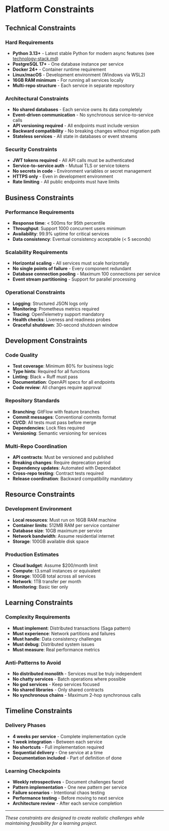 # Platform Constraints

## Technical Constraints

### Hard Requirements
- **Python 3.13+** - Latest stable Python for modern async features (see [technology-stack.md](architecture/technology-stack.md))
- **PostgreSQL 17+** - One database instance per service
- **Docker 24+** - Container runtime requirement
- **Linux/macOS** - Development environment (Windows via WSL2)
- **16GB RAM minimum** - For running all services locally
- **Multi-repo structure** - Each service in separate repository

### Architectural Constraints
- **No shared databases** - Each service owns its data completely
- **Event-driven communication** - No synchronous service-to-service calls
- **API versioning required** - All endpoints must include version
- **Backward compatibility** - No breaking changes without migration path
- **Stateless services** - All state in databases or event streams

### Security Constraints
- **JWT tokens required** - All API calls must be authenticated
- **Service-to-service auth** - Mutual TLS or service tokens
- **No secrets in code** - Environment variables or secret management
- **HTTPS only** - Even in development environment
- **Rate limiting** - All public endpoints must have limits

## Business Constraints

### Performance Requirements
- **Response time**: < 500ms for 95th percentile
- **Throughput**: Support 1000 concurrent users minimum
- **Availability**: 99.9% uptime for critical services
- **Data consistency**: Eventual consistency acceptable (< 5 seconds)

### Scalability Requirements
- **Horizontal scaling** - All services must scale horizontally
- **No single points of failure** - Every component redundant
- **Database connection pooling** - Maximum 100 connections per service
- **Event stream partitioning** - Support for parallel processing

### Operational Constraints
- **Logging**: Structured JSON logs only
- **Monitoring**: Prometheus metrics required
- **Tracing**: OpenTelemetry support mandatory
- **Health checks**: Liveness and readiness probes
- **Graceful shutdown**: 30-second shutdown window

## Development Constraints

### Code Quality
- **Test coverage**: Minimum 80% for business logic
- **Type hints**: Required for all functions
- **Linting**: Black + Ruff must pass
- **Documentation**: OpenAPI specs for all endpoints
- **Code review**: All changes require approval

### Repository Standards
- **Branching**: GitFlow with feature branches
- **Commit messages**: Conventional commits format
- **CI/CD**: All tests must pass before merge
- **Dependencies**: Lock files required
- **Versioning**: Semantic versioning for services

### Multi-Repo Coordination
- **API contracts**: Must be versioned and published
- **Breaking changes**: Require deprecation period
- **Dependency updates**: Automated with Dependabot
- **Cross-repo testing**: Contract tests required
- **Release coordination**: Backward compatibility mandatory

## Resource Constraints

### Development Environment
- **Local resources**: Must run on 16GB RAM machine
- **Container limits**: 512MB RAM per service container
- **Database size**: 10GB maximum per service
- **Network bandwidth**: Assume residential internet
- **Storage**: 100GB available disk space

### Production Estimates
- **Cloud budget**: Assume $200/month limit
- **Compute**: t3.small instances or equivalent
- **Storage**: 100GB total across all services
- **Network**: 1TB transfer per month
- **Monitoring**: Basic tier only

## Learning Constraints

### Complexity Requirements
- **Must implement**: Distributed transactions (Saga pattern)
- **Must experience**: Network partitions and failures
- **Must handle**: Data consistency challenges
- **Must debug**: Distributed system issues
- **Must measure**: Real performance metrics

### Anti-Patterns to Avoid
- **No distributed monolith** - Services must be truly independent
- **No chatty services** - Batch operations where possible
- **No god services** - Keep services focused
- **No shared libraries** - Only shared contracts
- **No synchronous chains** - Maximum 2-hop synchronous calls

## Timeline Constraints

### Delivery Phases
- **4 weeks per service** - Complete implementation cycle
- **1 week integration** - Between each service
- **No shortcuts** - Full implementation required
- **Sequential delivery** - One service at a time
- **Documentation included** - Part of definition of done

### Learning Checkpoints
- **Weekly retrospectives** - Document challenges faced
- **Pattern implementation** - One new pattern per service
- **Failure scenarios** - Intentional chaos testing
- **Performance testing** - Before moving to next service
- **Architecture review** - After each service completion

---
*These constraints are designed to create realistic challenges while maintaining feasibility for a learning project.*